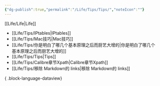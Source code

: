 ```yaml
---
{"dg-publish":true,"permalink":"/Life/Tips/Tips/","noteIcon":""}
---
```


[[Life/Life\|Life]]

- [[Life/Tips/IPtables\|IPtables]]
- [[Life/Tips/Mac技巧\|Mac技巧]]
- [[Life/Tips/你是明白了哪几个基本原理之后而厨艺大增的\|你是明白了哪几个基本原理之后而厨艺大增的]]
- [[Life/Tips/Tips\|Tips]]
- [[Life/Tips/Calibre章节Xpath\|Calibre章节Xpath]]
- [[Life/Tips/移除 Markdown的 links\|移除 Markdown的 links]]

{ .block-language-dataview}
